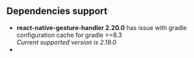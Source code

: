 ## Dependencies support

* **react-native-gesture-handler 2.20.0** has issue with gradle configuration cache for gradle >=8.3\
*Current supported version is 2.19.0*
* 